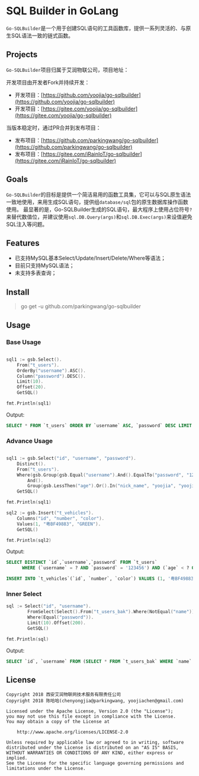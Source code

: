 # SQL Builder in GoLang

`Go-SQLBuilder`是一个用于创建SQL语句的工具函数库，提供一系列灵活的、与原生SQL语法一致的链式函数。

## Projects

`Go-SQLBuilder`项目归属于艾润物联公司，项目地址：

开发项目由开发者Fork并持续开发：

- 开发项目：[https://github.com/yoojia/go-sqlbuilder](https://github.com/yoojia/go-sqlbuilder)
- 开发项目：[https://gitee.com/yoojia/go-sqlbuilder](https://gitee.com/yoojia/go-sqlbuilder)

当版本稳定时，通过PR合并到发布项目：
- 发布项目：[https://github.com/parkingwang/go-sqlbuilder](https://github.com/parkingwang/go-sqlbuilder)
- 发布项目：[https://gitee.com/iRainIoT/go-sqlbuilder](https://gitee.com/iRainIoT/go-sqlbuilder)

## Goals

`Go-SQLBuilder`的目标是提供一个简洁易用的函数工具集，它可以与SQL原生语法一致地使用，来用生成SQL语句，提供组`database/sql`包的原生数据库操作函数使用。
最显著的是，Go-SQLBuilder生成的SQL语句，最大程序上使用占位符号`?`来替代数值位，并建议使用`sql.DB.Query(args)`和`sql.DB.Exec(args)`来设值避免SQL注入等问题。

## Features

- 已支持MySQL基本Select/Update/Insert/Delete/Where等语法；
- 目前只支持MySQL语法；
- 未支持多表查询；

## Install

> go get -u github.com/parkingwang/go-sqlbuilder

## Usage

### Base Usage

```go

sql1 := gsb.Select().
    From("t_users").
    OrderBy("username").ASC().
    Column("password").DESC().
    Limit(10).
    Offset(20).
    GetSQL()

fmt.Println(sql1)
```

Output:

```sql
SELECT * FROM `t_users` ORDER BY `username` ASC, `password` DESC LIMIT 10 OFFSET 20;
```

### Advance Usage

```go

sql1 := gsb.Select("id", "username", "password").
    Distinct().
    From("t_users").
    Where(gsb.Group(gsb.Equal("username").And().EqualTo("password", "123456")).
        And().
        Group(gsb.LessThen("age").Or().In("nick_name", "yoojia", "yoojiachen"))).
    GetSQL()

fmt.Println(sql1)

sql2 := gsb.Insert("t_vehicles").
    Columns("id", "number", "color").
    Values(1, "粤BF49883", "GREEN").
    GetSQL()

fmt.Println(sql2)
```

Output:

```sql
SELECT DISTINCT `id`,`username`,`password` FROM `t_users`
      WHERE (`username` = ? AND `password` = '123456') AND (`age` < ? OR `nick_name` IN ('yoojia','yoojiachen'));

INSERT INTO `t_vehicles`(`id`, `number`, `color`) VALUES (1, '粤BF49883', 'GREEN');
```

### Inner Select

```go
sql := Select("id", "username").
		FromSelect(Select().From("t_users_bak").Where(NotEqual("name"))).
		Where(Equal("password")).
		Limit(10).Offset(200).
		GetSQL()

fmt.Println(sql)
```

Output:
```sql
SELECT `id`, `username` FROM (SELECT * FROM `t_users_bak` WHERE `name` <> ?) WHERE `password` = ? LIMIT 10 OFFSET 200;
```

## License

    Copyright 2018 西安艾润物联网技术服务有限责任公司
    Copyright 2018 陈哈哈(chenyongjia@parkingwang, yoojiachen@gmail.com)

    Licensed under the Apache License, Version 2.0 (the "License");
    you may not use this file except in compliance with the License.
    You may obtain a copy of the License at

        http://www.apache.org/licenses/LICENSE-2.0

    Unless required by applicable law or agreed to in writing, software
    distributed under the License is distributed on an "AS IS" BASIS,
    WITHOUT WARRANTIES OR CONDITIONS OF ANY KIND, either express or implied.
    See the License for the specific language governing permissions and
    limitations under the License.